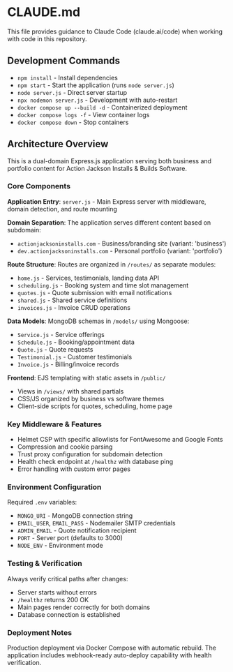# CLAUDE.md

This file provides guidance to Claude Code (claude.ai/code) when working with code in this repository.

## Development Commands

- `npm install` - Install dependencies
- `npm start` - Start the application (runs `node server.js`)
- `node server.js` - Direct server startup
- `npx nodemon server.js` - Development with auto-restart
- `docker compose up --build -d` - Containerized deployment
- `docker compose logs -f` - View container logs
- `docker compose down` - Stop containers

## Architecture Overview

This is a dual-domain Express.js application serving both business and portfolio content for Action Jackson Installs & Builds Software.

### Core Components

**Application Entry**: `server.js` - Main Express server with middleware, domain detection, and route mounting

**Domain Separation**: The application serves different content based on subdomain:
- `actionjacksoninstalls.com` - Business/branding site (variant: 'business')
- `dev.actionjacksoninstalls.com` - Personal portfolio (variant: 'portfolio')

**Route Structure**: Routes are organized in `/routes/` as separate modules:
- `home.js` - Services, testimonials, landing data API
- `scheduling.js` - Booking system and time slot management
- `quotes.js` - Quote submission with email notifications
- `shared.js` - Shared service definitions
- `invoices.js` - Invoice CRUD operations

**Data Models**: MongoDB schemas in `/models/` using Mongoose:
- `Service.js` - Service offerings
- `Schedule.js` - Booking/appointment data
- `Quote.js` - Quote requests
- `Testimonial.js` - Customer testimonials
- `Invoice.js` - Billing/invoice records

**Frontend**: EJS templating with static assets in `/public/`
- Views in `/views/` with shared partials
- CSS/JS organized by business vs software themes
- Client-side scripts for quotes, scheduling, home page

### Key Middleware & Features

- Helmet CSP with specific allowlists for FontAwesome and Google Fonts
- Compression and cookie parsing
- Trust proxy configuration for subdomain detection
- Health check endpoint at `/healthz` with database ping
- Error handling with custom error pages

### Environment Configuration

Required `.env` variables:
- `MONGO_URI` - MongoDB connection string
- `EMAIL_USER`, `EMAIL_PASS` - Nodemailer SMTP credentials
- `ADMIN_EMAIL` - Quote notification recipient
- `PORT` - Server port (defaults to 3000)
- `NODE_ENV` - Environment mode

### Testing & Verification

Always verify critical paths after changes:
- Server starts without errors
- `/healthz` returns 200 OK
- Main pages render correctly for both domains
- Database connection is established

### Deployment Notes

Production deployment via Docker Compose with automatic rebuild. The application includes webhook-ready auto-deploy capability with health verification.
